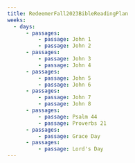 ```yaml
---
title: RedeemerFall2023BibleReadingPlan
weeks:
  - days:
      - passages:
          - passage: John 1
          - passage: John 2
      - passages:
          - passage: John 3
          - passage: John 4
      - passages:
          - passage: John 5
          - passage: John 6
      - passages:
          - passage: John 7
          - passage: John 8
      - passages:
          - passage: Psalm 44
          - passage: Proverbs 21
      - passages:
          - passage: Grace Day
      - passages:
          - passage: Lord's Day
---
```

